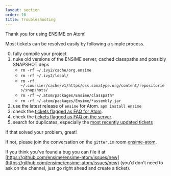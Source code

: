 ```yaml
---
layout: section
order: 10
title: Troubleshooting
---
```


Thank you for using ENSIME on Atom!

Most tickets can be resolved easily by following a simple process.

0. fully compile your project
1. nuke old versions of the ENSIME server, cached classpaths and possibly SNAPSHOT deps
   - `rm -rf ~/.ivy2/cache/org.ensime`
   - `rm -rf ~/.ivy2/local/`
   - `rm -rf ~/.coursier/cache/v1/https/oss.sonatype.org/content/repositories/snapshots/`
   - `rm -rf ~/.atom/packages/Ensime/classpath*`
   - `rm -rf ~/.atom/packages/Ensime/*assembly.jar`
2. use the latest release of `ensime` for Atom. `apm install ensime`
3. check the [tickets flagged as FAQ for Atom](https://github.com/ensime/ensime-atom/issues?labels=FAQ).
4. check the [tickets flagged as FAQ on the server](https://github.com/ensime/ensime-server/issues?labels=FAQ).
5. search for duplicates, especially the [most recently updated tickets](http://github.com/ensime/ensime-atom/issues?direction=desc&sort=updated)

If that solved your problem, great!

If not, please join the conversation on the `gitter.im` room [ensime-atom](https://gitter.im/ensime/ensime-atom). 

If you think you've found a bug you can file it at [https://github.com/ensime/ensime-atom/issues/new](https://github.com/ensime/ensime-atom/issues/new) (you'd don't need to ask on the channel, just go right ahead and create a ticket).
